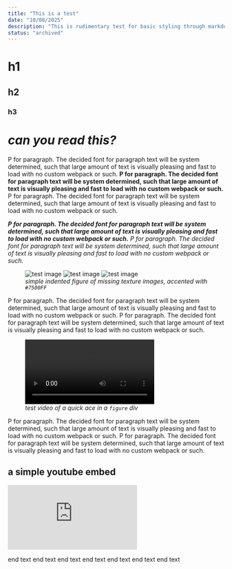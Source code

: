 ```yaml
---
title: "This is a test"
date: "10/08/2025"
description: "This is rudimentary test for basic styling through markdown, where I mess around to finding a consistent and readable theme. There is nothing meaningful here."
status: "archived"
---
```


# h1

## h2

### h3

# _can you read this?_

P for paragraph. The decided font for paragraph text will be system determined, such that large amount of text is visually pleasing and fast to load with no custom webpack or such.
**P for paragraph. The decided font for paragraph text will be system determined, such that large amount of text is visually pleasing and fast to load with no custom webpack or such.**
P for paragraph. The decided font for paragraph text will be system determined, such that large amount of text is visually pleasing and fast to load with no custom webpack or such.

**_P for paragraph. The decided font for paragraph text will be system determined, such that large amount of text is visually pleasing and fast to load with no custom webpack or such._**
_P for paragraph. The decided font for paragraph text will be system determined, such that large amount of text is visually pleasing and fast to load with no custom webpack or such._

<figure>
    <img src="/portfolio/randomcontentassets/test/testtexture.png"
        alt="test image">
    <img src="/portfolio/randomcontentassets/test/testtexture.png"
        alt="test image">
    <img src="/portfolio/randomcontentassets/test/testtexture.png"
        alt="test image">
    <figcaption><i>simple indented figure of missing texture images, accented with <code>#7500FF</code></i></figcaption>
</figure>

P for paragraph. The decided font for paragraph text will be system determined, such that large amount of text is visually pleasing and fast to load with no custom webpack or such.
P for paragraph. The decided font for paragraph text will be system determined, such that large amount of text is visually pleasing and fast to load with no custom webpack or such.

<figure>
<video controls>
  <source src="/portfolio/randomcontentassets/test/testace.mp4" type="video/webm">
</video>
    <figcaption><i>test video of a quick ace in a <code>figure</code> div</i></figcaption>

</figure>

P for paragraph. The decided font for paragraph text will be system determined, such that large amount of text is visually pleasing and fast to load with no custom webpack or such.
P for paragraph. The decided font for paragraph text will be system determined, such that large amount of text is visually pleasing and fast to load with no custom webpack or such.

## a simple youtube embed

<iframe src="https://www.youtube.com/embed/videoseries?si=QiDFsCRRyXkai4H8&amp;list=PL4Pjqr7tZBKzmkhXaiDPNLhzM6mDGN_Md" title="YouTube video player" frameborder="0" allow="accelerometer; autoplay; clipboard-write; encrypted-media; gyroscope; picture-in-picture; web-share" referrerpolicy="strict-origin-when-cross-origin" allowfullscreen></iframe>

end text end text end text end text end text end text end text
